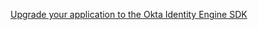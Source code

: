 [Upgrade your application to the Okta Identity Engine SDK](/docs/guides/oie-upgrade-api-sdk-to-oie-sdk)
<!-- TODO: Add link to Asp.net mapping doc when that doc is completed -->

